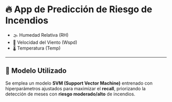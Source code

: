 # 🔥 App de Predicción de Riesgo de Incendios


- 🌫️ Humedad Relativa (RH)
- 💨 Velocidad del Viento (Wspd)
- 🌡️ Temperatura (Temp)

---

## 🧠 Modelo Utilizado

Se emplea un modelo **SVM (Support Vector Machine)** entrenado con hiperparámetros ajustados para maximizar el **recall**, priorizando la detección de meses con **riesgo moderado/alto** de incendios.

